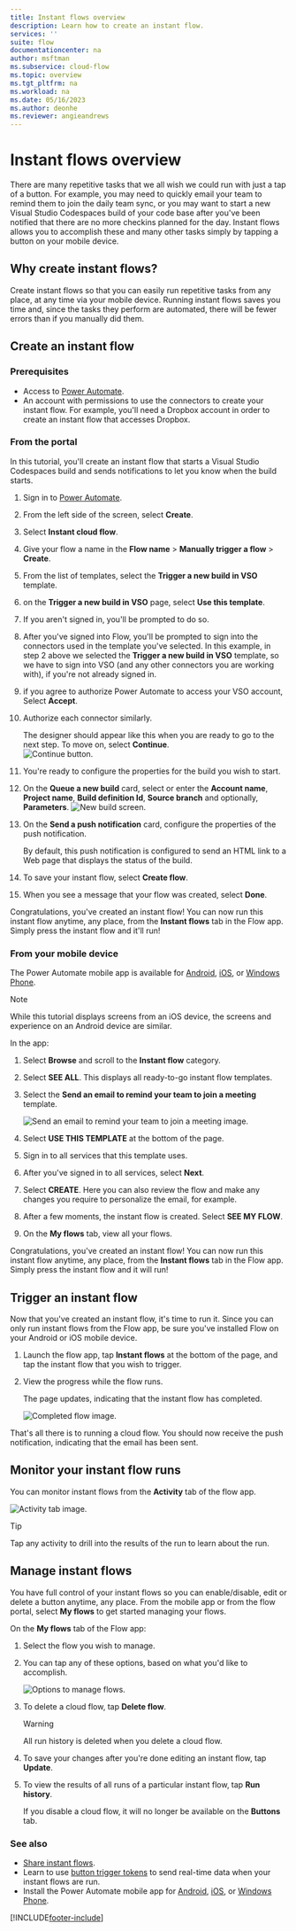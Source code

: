 ```yaml
---
title: Instant flows overview
description: Learn how to create an instant flow.
services: ''
suite: flow
documentationcenter: na
author: msftman
ms.subservice: cloud-flow
ms.topic: overview
ms.tgt_pltfrm: na
ms.workload: na
ms.date: 05/16/2023
ms.author: deonhe
ms.reviewer: angieandrews
---
```


# Instant flows overview

There are many repetitive tasks that we all wish we could run with just a tap of a button. For example, you may need to quickly email your team to remind them to join the daily team sync, or you may want to start a new Visual Studio Codespaces build of your code base after you've been notified that there are no more checkins planned for the day. Instant flows allows you to accomplish these and many other tasks simply by tapping a button on your mobile device.

## Why create instant flows?
Create instant flows so that you can easily run repetitive tasks from any place, at any time via your mobile device. Running instant flows saves you time and, since the tasks they perform are automated, there will be fewer errors than if you manually did them.  

## Create an instant flow
### Prerequisites

* Access to [Power Automate](https://flow.microsoft.com).
* An account with permissions to use the connectors to create your instant flow. For example, you'll need a Dropbox account in order to create an instant flow that accesses Dropbox.

### From the portal
In this tutorial, you'll create an instant flow that starts a Visual Studio Codespaces build and sends notifications to let you know when the build starts.

1. Sign in to [Power Automate](https://make.microsoft.com).
1. From the left side of the screen, select **Create**.
1. Select **Instant cloud flow**.
1. Give your flow a name in the **Flow name** > **Manually trigger a flow** > **Create**. 
1. From the list of templates, select the **Trigger a new build in VSO** template.  
1. on the **Trigger a new build in VSO** page, select **Use this template**.
1. If you aren't signed in, you'll be prompted to do so.  
1. After you've signed into Flow, you'll be prompted to sign into the connectors used in the template you've selected. In this example, in step 2 above we selected the **Trigger a new build in VSO** template, so we have to sign into VSO (and any other connectors you are working with), if you're not already signed in.
1. if you agree to authorize Power Automate to access your VSO account, Select **Accept**.  
1. Authorize each connector similarly.

    The designer should appear like this when you are ready to go to the next step. To move on, select **Continue**.  
   ![Continue button.](./media/introduction-to-button-flows/create-button-6.png)
1. You're ready to configure the properties for the build you wish to start.
1. On the **Queue a new build** card, select or enter the **Account name**, **Project name**, **Build definition Id**, **Source branch** and optionally, **Parameters**.
   ![New build screen.](./media/introduction-to-button-flows/create-button-8.png)  
1. On the **Send a push notification** card, configure the properties of the push notification.

    By default, this push notification is configured to send an HTML link to a Web page that displays the status of the build.  
1. To save your instant flow, select **Create flow**.
1. When you see a message that your flow was created, select **Done**.  

Congratulations, you've created an instant flow! You can now run this instant flow anytime, any place, from the **Instant flows** tab in the Flow app. Simply press the instant flow and it'll run!

### From your mobile device

The Power Automate mobile app is available for [Android](https://aka.ms/flowmobiledocsandroid), [iOS](https://aka.ms/flowmobiledocsios), or [Windows Phone](https://aka.ms/flowmobilewindows).

>[!NOTE]
>While this tutorial displays screens from an iOS device, the screens and experience on an Android device are similar.

In the app:

1. Select **Browse** and scroll to the **Instant flow** category.  
1. Select **SEE ALL**. This displays all ready-to-go instant flow templates.
1. Select the **Send an email to remind your team to join a meeting** template.
   
    ![Send an email to remind your team to join a meeting image.](./media/introduction-to-button-flows/create-button-from-mobile-3.png)  
1. Select **USE THIS TEMPLATE** at the bottom of the page.
1. Sign in to all services that this template uses.
1. After you've signed in to all services, select **Next**.
1. Select **CREATE**. Here you can also review the flow and make any changes you require to personalize the email, for example.
1. After a few moments, the instant flow is created. Select **SEE MY FLOW**.
1. On the **My flows** tab, view all your flows.

Congratulations, you've created an instant flow! You can now run this instant flow anytime, any place, from the **Instant flows** tab in the Flow app. Simply press the instant flow and it will run!

## Trigger an instant flow
Now that you've created an instant flow, it's time to run it. Since you can only run instant flows from the Flow app, be sure you've installed Flow on your Android or iOS mobile device.  

1. Launch the flow app, tap **Instant flows** at the bottom of the page, and tap the instant flow that you wish to trigger.  
1. View the progress while the flow runs.

    The page updates, indicating that the instant flow has completed.  
   
    ![Completed flow image.](./media/introduction-to-button-flows/trigger-button-3.png)

That's all there is to running a cloud flow. You should now receive the push notification, indicating that the email has been sent.  

## Monitor your instant flow runs
You can monitor instant flows from the **Activity** tab of the flow app.

![Activity tab image.](./media/introduction-to-button-flows/create-button-from-mobile-13.png)  

>[!TIP]
>Tap any activity to drill into the results of the run to learn about the run.  

## Manage instant flows
You have full control of your instant flows so you can enable/disable, edit or delete a button anytime, any place. From the mobile app or from the flow portal, select **My flows** to get started managing your flows.

On the **My flows** tab of the Flow app:

1. Select the flow you wish to manage.
1. You can tap any of these options, based on what you'd like to accomplish.

   ![Options to manage flows.](./media/introduction-to-button-flows/manage-flow-1.png)  

1. To delete a cloud flow, tap **Delete flow**.  

    >[!WARNING]
    >All run history is deleted when you delete a cloud flow.

1. To save your changes after you're done editing an instant flow, tap **Update**. 

1. To view the results of all runs of a particular instant flow, tap **Run history**.

   If you disable a cloud flow, it will no longer be available on the **Buttons** tab.

### See also
* [Share instant flows](share-buttons.md).
* Learn to use [button trigger tokens](introduction-to-button-trigger-tokens.md) to send real-time data when your instant flows are run.
* Install the Power Automate mobile app for [Android](https://aka.ms/flowmobiledocsandroid), [iOS](https://aka.ms/flowmobiledocsios), or [Windows Phone](https://aka.ms/flowmobilewindows).

[!INCLUDE[footer-include](includes/footer-banner.md)]
